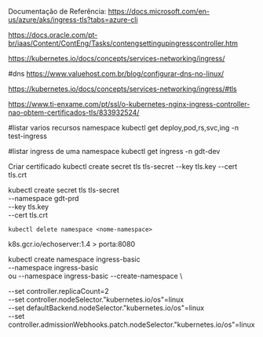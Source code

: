 Documentação de Referência:
https://docs.microsoft.com/en-us/azure/aks/ingress-tls?tabs=azure-cli

https://docs.oracle.com/pt-br/iaas/Content/ContEng/Tasks/contengsettingupingresscontroller.htm

https://kubernetes.io/docs/concepts/services-networking/ingress/

#dns
https://www.valuehost.com.br/blog/configurar-dns-no-linux/

https://kubernetes.io/docs/concepts/services-networking/ingress/#tls

https://www.ti-enxame.com/pt/ssl/o-kubernetes-nginx-ingress-controller-nao-obtem-certificados-tls/833932524/


#listar varios recursos namespace
kubectl get deploy,pod,rs,svc,ing -n test-ingress

#listar ingress de uma namespace
kubectl get ingress -n gdt-dev


Criar certificado
kubectl create secret tls tls-secret --key tls.key --cert tls.crt

kubectl create secret tls tls-secret \
    --namespace gdt-prd \
    --key tls.key \
    --cert tls.crt


`kubectl delete namespace <nome-namespace>`

k8s.gcr.io/echoserver:1.4 > porta:8080


kubectl create namespace ingress-basic \
--namespace ingress-basic \
ou
--namespace ingress-basic --create-namespace \

--set controller.replicaCount=2 \
--set controller.nodeSelector."kubernetes\.io/os"=linux \
--set defaultBackend.nodeSelector."kubernetes\.io/os"=linux \
--set controller.admissionWebhooks.patch.nodeSelector."kubernetes\.io/os"=linux 

